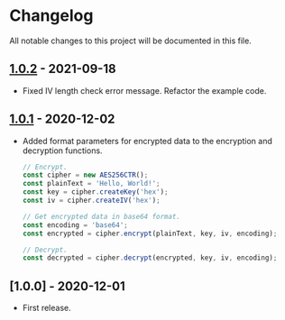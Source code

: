 # Changelog

All notable changes to this project will be documented in this file.

## [1.0.2] - 2021-09-18

- Fixed IV length check error message. Refactor the example code.

## [1.0.1] - 2020-12-02

- Added format parameters for encrypted data to the encryption and decryption functions.
    
    ```js
    // Encrypt.
    const cipher = new AES256CTR();
    const plainText = 'Hello, World!';
    const key = cipher.createKey('hex');
    const iv = cipher.createIV('hex');

    // Get encrypted data in base64 format.
    const encoding = 'base64';
    const encrypted = cipher.encrypt(plainText, key, iv, encoding);

    // Decrypt.
    const decrypted = cipher.decrypt(encrypted, key, iv, encoding);
    ````

## [1.0.0] - 2020-12-01

- First release.

[1.0.1]: https://github.com/takuya-motoshima/cryptographic-js/compare/v1.0.0...v1.0.1
[1.0.2]: https://github.com/takuya-motoshima/cryptographic-js/compare/v1.0.1...v1.0.2